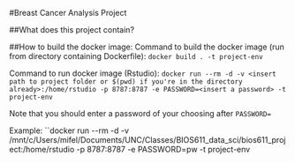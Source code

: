 #Breast Cancer Analysis Project

##What does this project contain?

##How to build the docker image:
Command to build the docker image (run from directory containing Dockerfile):
``docker build . -t project-env``

Command to run docker image (Rstudio):
``docker run --rm -d -v <insert path to project folder or $(pwd) if you're in the directory already>:/home/rstudio -p 8787:8787 -e PASSWORD=<insert a password> -t project-env``

Note that you should enter a password of your choosing after ``PASSWORD=``

Example:
``docker run --rm -d -v /mnt/c/Users/mifel/Documents/UNC/Classes/BIOS611_data_sci/bios611_project:/home/rstudio -p 8787:8787 -e PASSWORD=pw -t project-env

